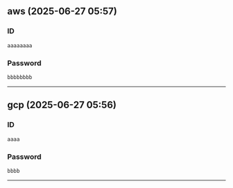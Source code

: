 ## aws (2025-06-27 05:57)

### ID

```
aaaaaaaa
```

### Password

```
bbbbbbbb
```

---

## gcp (2025-06-27 05:56)

### ID

```
aaaa
```

### Password

```
bbbb
```

---
